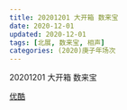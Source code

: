 ```yaml
---
title: 20201201 大开箱 数来宝 
date: 2020-12-01
updated: 2020-12-01
tags: [北展, 数来宝, 相声] 
categories: (2020)庚子年场次
---
```

20201201 大开箱 数来宝 



[优酷](https://v.youku.com/v_show/id_XNDk4MTA4MjA5Mg)
